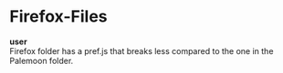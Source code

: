   Firefox-Files
   ==========
**user** </br>
Firefox folder has a pref.js that breaks less compared to the one in the Palemoon folder.
